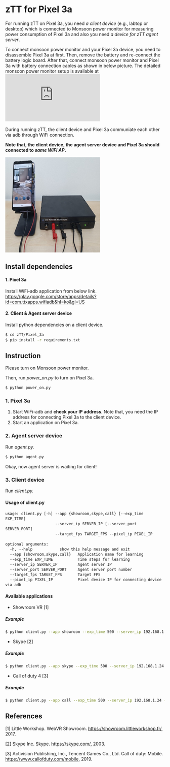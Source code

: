 # zTT for Pixel 3a

For running zTT on Pixel 3a, you need *a client device* (e.g., labtop or desktop) which is connected to Monsoon power monitor for measuring power consumption of Pixel 3a and also you need *a device for zTT agent server*.

To connect monsoon power monitor and your Pixel 3a device, you need to disassemble Pixel 3a at first.
Then, remove the battery and re-connect the battery logic board.
After that, connect monsoon power monitor and Pixel 3a with battery connection cables as shown in below picture.
The detailed monsoon power monitor setup is available at ![here](http://msoon.github.io/powermonitor/PowerTool/doc/Power%20Monitor%20Manual.pdf)

During running zTT, the client device and Pixel 3a communiate each other via adb through WiFi connection.

**Note that, the client device, the agent server device and Pixel 3a should connected to _same WiFi AP_.**

<img src="pixel3a_testbed.jpg" width="300" height="300">

## Install dependencies

#### 1. Pixel 3a
Install WiFi-adb application from below link. <br>
https://play.google.com/store/apps/details?id=com.ttxapps.wifiadb&hl=ko&gl=US

#### 2. Client & Agent server device

Install python dependencies on a client device.

```bash
$ cd zTT/Pixel_3a
$ pip install -r requirements.txt
```

## Instruction

Please turn on Monsoon power monitor.

Then, run *power_on.py* to turn on Pixel 3a.

```bash
$ python power_on.py
```

### 1. Pixel 3a
 1. Start WiFi-adb and **check your IP address**.
    Note that, you need the IP address for connecting Pixel 3a to the client device.
 2. Start an application on Pixel 3a.

### 2. Agent server device
Run *agent.py.*

```bash
$ python agent.py
```
Okay, now agent server is waiting for client!

### 3. Client device
Run *client.py.*

#### Usage of client.py

```
usage: client.py [-h] --app {showroom,skype,call} [--exp_time EXP_TIME]
                      --server_ip SERVER_IP [--server_port SERVER_PORT]
                      --target_fps TARGET_FPS --pixel_ip PIXEL_IP

optional arguments:
  -h, --help            show this help message and exit
  --app {showroom,skype,call}   Application name for learning
  --exp_time EXP_TIME           Time steps for learning
  --server_ip SERVER_IP         Agent server IP
  --server_port SERVER_PORT     Agent server port number
  --target_fps TARGET_FPS       Target FPS
  --pixel_ip PIXEL_IP           Pixel device IP for connecting device via adb
```

#### Available applications

* Showroom VR \[1\]
##### Example
```bash
$ python client.py --app showroom --exp_time 500 --server_ip 192.168.1.24 --target_fps 60 --pixel_ip 192.168.1.35
```

* Skype \[2\]
##### Example
```bash
$ python client.py --app skype --exp_time 500 --server_ip 192.168.1.24 --target_fps 60 --pixel_ip 192.168.1.35
```

* Call of duty 4 \[3\]
##### Example
```bash
$ python client.py --app call --exp_time 500 --server_ip 192.168.1.24 --target_fps 60 --pixel_ip 192.168.1.35
```

## References

\[1\] Little Workshop. WebVR Showroom. https://showroom.littleworkshop.fr/, 2017.

\[2\] Skype Inc. Skype. https://skype.com/, 2003.

\[3\] Activision Publishing, Inc., Tencent Games Co., Ltd. Call of duty: Mobile. https://www.callofduty.com/mobile, 2019.

